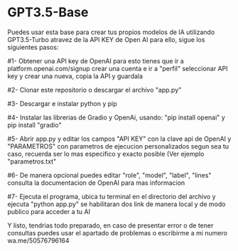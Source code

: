 # GPT3.5-Base
Puedes usar esta base para crear tus propios modelos de IA utilizando GPT3.5-Turbo atravez de la API KEY de Open AI
para ello, sigue los siguientes pasos:




#1- Obtener una API key de OpenAI
para esto tienes que ir a platform.openai.com/signup crear una cuenta e ir a "perfil" seleccionar
API key y crear una nueva, copia la API y guardala

#2- Clonar este repositorio o descargar el archivo "app.py"

#3- Descargar e instalar python y pip

#4- Instalar las librerias de Gradio y OpenAi, usando:
"pip install openai" y pip install "gradio"

#5- Abrir app.py y editar los campos "API KEY" con la clave api de OpenAI y "PARAMETROS"
con parametros de ejecucion personalizados segun sea tu caso, recuerda ser lo mas especifico
y exacto posible (Ver ejemplo "parametros.txt"

#6- De manera opcional puedes editar "role", "model", "label", "lines"
consulta la documentacion de OpenAI para mas informacion

#7- Ejecuta el programa, ubica tu terminal en el directorio del archivo y ejecuta "python app.py"
se habilitaran dos link de manera local y de modo publico para acceder a tu AI

Y listo, tendrias todo preparado, en caso de presentar error o de tener consultas puedes usar el
apartado de problemas o escribirme a mi numero wa.me/50576796164
